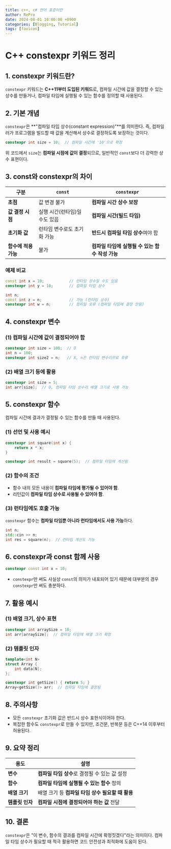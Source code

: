 ```yaml
---
title: c++, c# 언어 표준이란
author: RePro
date: 2024-08-01 10:00:00 +0900
categories: [Blogging, Tutorial]
tags: [favicon]
---
```


# C++ constexpr 키워드 정리

## 1. constexpr 키워드란?

`constexpr` 키워드는 **C++11부터 도입된 키워드**로, 컴파일 시간에 값을 결정할 수 있는 상수를 만들거나, 컴파일 타임에 실행될 수 있는 함수를 정의할 때 사용된다.

## 2. 기본 개념

`constexpr`은 **"컴파일 타임 상수(constant expression)"**를 의미한다. 즉, 컴파일러가 프로그램을 빌드할 때 값을 계산해서 상수로 결정하도록 보장하는 것이다.

```cpp
constexpr int size = 10;  // 컴파일 시간에 '10'으로 확정
```

위 코드에서 `size`는 **컴파일 시점에 값이 결정**되므로, 일반적인 `const`보다 더 강력한 상수 표현이다.

## 3. const와 constexpr의 차이

| 구분                | `const`                          | `constexpr`                         |
|---------------------|-----------------------------------|---------------------------------------|
| **초점**            | 값 변경 불가                      | **컴파일 시간 상수 보장**           |
| **값 결정 시점**     | 실행 시간(런타임)일 수도 있음     | **컴파일 시간(빌드 타임)**           |
| **초기화 값**        | 런타임 변수로도 초기화 가능        | **반드시 컴파일 타임 상수**여야 함 |
| **함수에 적용 가능** | 불가                              | **컴파일 타임에 실행될 수 있는 함수 작성 가능** |

### 예제 비교

```cpp
const int x = 10;           // 런타임 상수일 수도 있음
constexpr int y = 10;       // 컴파일 타임 상수

int n;
const int z = n;            // 가능 (런타임 상수)
constexpr int w = n;        // 컴파일 오류 (컴파일 타임에 결정 안됨)
```

## 4. constexpr 변수

### (1) 컴파일 시간에 값이 결정되어야 함

```cpp
constexpr int size = 100;  // O
int n = 100;
constexpr int size2 = n;   // X, n은 런타임 변수이므로 오류
```

### (2) 배열 크기 등에 활용

```cpp
constexpr int size = 5;
int arr[size];  // O, 컴파일 타임 상수라 배열 크기로 사용 가능
```

## 5. constexpr 함수

컴파일 시간에 결과가 결정될 수 있는 함수를 만들 때 사용된다.

### (1) 선언 및 사용 예시

```cpp
constexpr int square(int x) {
    return x * x;
}

constexpr int result = square(5);  // 컴파일 타임에 계산됨
```

### (2) 함수의 조건
- 함수 내의 모든 내용이 **컴파일 타임에 평가될 수 있어야 함**.
- 리턴값이 **컴파일 타임 상수로 사용될 수 있어야 함**.

### (3) 런타임에도 호출 가능

`constexpr` 함수는 **컴파일 타임뿐 아니라 런타임에서도 사용 가능**하다.

```cpp
int n;
std::cin >> n;
int res = square(n);  // 런타임 계산도 가능
```

## 6. constexpr과 const 함께 사용

```cpp
constexpr const int x = 10;
```

- `constexpr`만 써도 사실상 `const`의 의미가 내포되어 있기 때문에 대부분의 경우 `constexpr`만 써도 충분하다.

## 7. 활용 예시

### (1) 배열 크기, 상수 표현

```cpp
constexpr int arraySize = 10;
int arr[arraySize];  // 컴파일 타임에 배열 크기 확정
```

### (2) 템플릿 인자

```cpp
template<int N>
struct Array {
    int data[N];
};

constexpr int getSize() { return 5; }
Array<getSize()> arr;  // 컴파일 타임에 결정됨
```

## 8. 주의사항

- 모든 `constexpr` 초기화 값은 반드시 상수 표현식이어야 한다.
- 복잡한 함수도 `constexpr`로 만들 수 있지만, 조건문, 반복문 등은 C++14 이후부터 허용된다.

## 9. 요약 정리

| 용도                | 설명                                      |
|---------------------|-------------------------------------------|
| **변수**            | **컴파일 타임 상수**로 결정될 수 있는 값 설정 |
| **함수**            | **컴파일 타임에 실행될 수 있는 함수** 정의    |
| **배열 크기**        | 배열 크기 등 **컴파일 타임 상수 필요할 때 활용** |
| **템플릿 인자**      | **컴파일 시점에 결정되어야 하는 값** 전달    |

## 10. 결론

`constexpr`은 "이 변수, 함수의 결과를 컴파일 시간에 확정짓겠다"라는 의미이다. 컴파일 타임 상수가 필요할 때 적극 활용하면 코드 안전성과 최적화에 도움이 된다.

